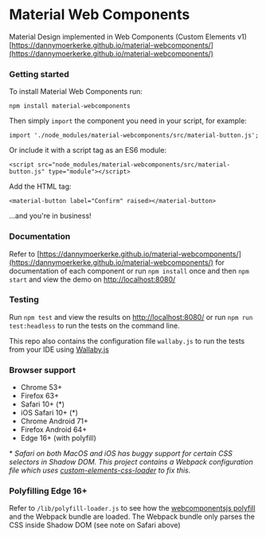 # Material Web Components
Material Design implemented in Web Components (Custom Elements v1)
[https://dannymoerkerke.github.io/material-webcomponents/](https://dannymoerkerke.github.io/material-webcomponents/)

### Getting started
To install Material Web Components run:

```
npm install material-webcomponents
```

Then simply `import` the component you need in your script, for example:

```
import './node_modules/material-webcomponents/src/material-button.js';
```

Or include it with a script tag as an ES6 module:

```
<script src="node_modules/material-webcomponents/src/material-button.js" type="module"></script>
```

Add the HTML tag:

```
<material-button label="Confirm" raised></material-button>
```

...and you're in business!

### Documentation
Refer to [https://dannymoerkerke.github.io/material-webcomponents/](https://dannymoerkerke.github.io/material-webcomponents/)
 for documentation of each component or run `npm install` once and then
 `npm start` and view the demo on [http://localhost:8080/](http://localhost:8080/)

### Testing
Run `npm test` and view the results on [http://localhost:8080/](http://localhost:8080/)
or run `npm run test:headless` to run the tests on the command line.

This repo also contains the configuration file `wallaby.js` to run the
tests from your IDE using [Wallaby.js](https://wallabyjs.com/)

### Browser support
- Chrome 53+
- Firefox 63+
- Safari 10+ (*)
- iOS Safari 10+ (*)
- Chrome Android 71+
- Firefox Android 64+
- Edge 16+ (with polyfill)

\* *Safari on both MacOS and iOS has buggy support for certain CSS
selectors in Shadow DOM. This project contains a Webpack configuration
file which uses [custom-elements-css-loader](https://github.com/DannyMoerkerke/custom-elements-css-loader)
to fix this.*

### Polyfilling Edge 16+
Refer to `/lib/polyfill-loader.js` to see how the [webcomponentsjs polyfill](https://github.com/webcomponents/webcomponentsjs)
and the Webpack bundle are loaded. The Webpack bundle only parses the CSS
inside Shadow DOM (see note on Safari above)




